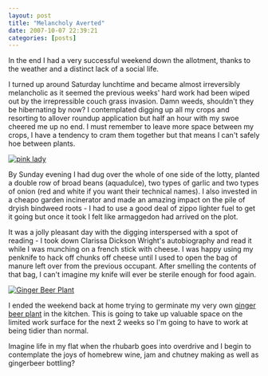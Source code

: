 ```yaml
---
layout: post
title: "Melancholy Averted"
date: 2007-10-07 22:39:21
categories: [posts]
---
```


In the end I had a very successful weekend down the allotment, thanks to the weather and a distinct lack of a social life.

I turned up around Saturday lunchtime and became almost irreversibly melancholic as it seemed the previous weeks' hard work had been wiped out by the irrepressible couch grass invasion. Damn weeds, shouldn't they be hibernating by now? I contemplated digging up all my crops and resorting to allover roundup application but half an hour with my swoe cheered me up no end. I must remember to leave more space between my crops, I have a tendency to cram them together but that means I can't safely hoe between plants.

[![pink lady](http://farm3.static.flickr.com/2050/1508428239_30a8db527f_m.jpg)](http://www.flickr.com/photos/warriorwomen/1508428239/)

By Sunday evening I had dug over the whole of one side of the lotty, planted a double row of broad beans (aquadulce), two types of garlic and two types of onion (red and white if you want their technical names). I also invested in a cheapo garden incinerator and made an amazing impact on the pile of dryish bindweed roots - I had to use a good deal of zippo lighter fuel to get it going but once it took I felt like armaggedon had arrived on the plot.

It was a jolly pleasant day with the digging interspersed with a spot of reading - I took down Clarissa Dickson Wright's autobiography and read it while I was munching on a french stick with cheese. I was happy using my penknife to hack off chunks off cheese until I used to open the bag of manure left over from the previous occupant. After smelling the contents of that bag, I can't imagine my knife will ever be sterile enough for food again.

[![Ginger Beer Plant](http://farm3.static.flickr.com/2254/1509363498_59c079746c_m.jpg)](http://www.flickr.com/photos/warriorwomen/1509363498/)

I ended the weekend back at home trying to germinate my very own [ginger beer plant](http://bean-sprouts.blogspot.com/2007/09/ginger-beer-plant.html) in the kitchen. This is going to take up valuable space on the limited work surface for the next 2 weeks so I'm going to have to work at being tidier than normal.

Imagine life in my flat when the rhubarb goes into overdrive and I begin to contemplate the joys of homebrew wine, jam and chutney making as well as gingerbeer bottling?
